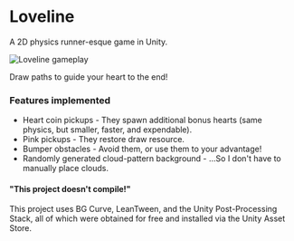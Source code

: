 # Loveline

A 2D physics runner-esque game in Unity.

![Loveline gameplay](https://media.giphy.com/media/3ov9kaFdEyLrfjeqLm/giphy.gif)

Draw paths to guide your heart to the end!

### Features implemented
* Heart coin pickups - They spawn additional bonus hearts (same physics, but smaller, faster, and expendable).
* Pink pickups - They restore draw resource.
* Bumper obstacles - Avoid them, or use them to your advantage!
* Randomly generated cloud-pattern background - ...So I don't have to manually place clouds.

#### "This project doesn't compile!"
This project uses BG Curve, LeanTween, and the Unity Post-Processing Stack, all of which were obtained for free and installed via the Unity Asset Store.
